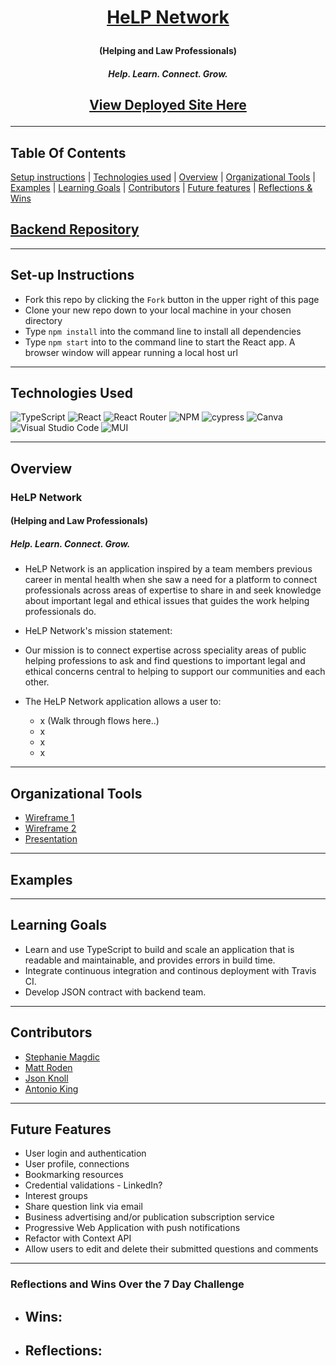 <!-- <div align='center'>
  <a href="https://ibb.co/723H1sn"><img src="https://i.ibb.co/723H1sn/Shakespeare.png" alt="Shakespeare" border="0"></a>
</div> -->
# <p align='center'>[HeLP Network](https://stephaniemagdic.github.io/doth_translate/)</p>
#### <p align='center'> (Helping and Law Professionals) </p>
##### <p align='center'> Help. Learn. Connect. Grow. </p>
## <p align='center'>[View Deployed Site Here](https://mental-health-fe.herokuapp.com/#/)</p>

---
## Table Of Contents
[Setup instructions](#setup-instructions) | [Technologies used](#technologies-used) | [Overview](#overview) | [Organizational Tools](#Organizational-Tools) | [Examples](#examples) | [Learning Goals](#learning-goals) | [Contributors](#contributors) | [Future features](#future-features) | [Reflections & Wins](#reflections-and-wins) 

## [Backend Repository](https://github.com/mental-health-org/mental_health_be/tree/readme)

---

## Set-up Instructions
  + Fork this repo by clicking the ```Fork``` button in the upper right of this page
  + Clone your new repo down to your local machine in your chosen directory
  + Type ```npm install``` into the command line to install all dependencies
  + Type ```npm start``` into to the command line to start the React app. A browser window will appear running a local host url

---

## Technologies Used

![TypeScript](https://img.shields.io/badge/typescript-%23007ACC.svg?style=for-the-badge&logo=typescript&logoColor=white) ![React](https://img.shields.io/badge/react-%2320232a.svg?style=for-the-badge&logo=react&logoColor=%2361DAFB) ![React Router](https://img.shields.io/badge/React_Router-CA4245?style=for-the-badge&logo=react-router&logoColor=white) ![NPM](https://img.shields.io/badge/NPM-%23000000.svg?style=for-the-badge&logo=npm&logoColor=white) ![cypress](https://img.shields.io/badge/-cypress-%23E5E5E5?style=for-the-badge&logo=cypress&logoColor=058a5e) ![Canva](https://img.shields.io/badge/Canva-%2300C4CC.svg?style=for-the-badge&logo=Canva&logoColor=white) ![Visual Studio Code](https://img.shields.io/badge/Visual%20Studio%20Code-0078d7.svg?style=for-the-badge&logo=visual-studio-code&logoColor=white) ![MUI](https://img.shields.io/badge/MUI-%230081CB.svg?style=for-the-badge&logo=material-ui&logoColor=white)

---

## Overview
### HeLP Network
#### (Helping and Law Professionals)
##### Help. Learn. Connect. Grow.
+ HeLP Network is an application inspired by a team members previous career in mental health when she saw a need for a platform to connect professionals across areas of expertise
to share in and seek knowledge about important legal and ethical issues that guides the work helping professionals do.
+ HeLP Network's mission statement:
+ Our mission is to connect expertise across speciality areas of public helping professions to ask and find questions to important legal and ethical concerns central to helping to support our communities and each other.

+ The HeLP Network application allows a user to:
  - x (Walk through flows here..)
  - x
  - x
  - x
  

---

## Organizational Tools

+ [Wireframe 1](https://github.com/mental-health-org/mental-health-fe/blob/56ed29cda04974f1bb95057e5b5048347bba2301/Helping%20Professionals%20Network%20WireFrame.jpg)
+ [Wireframe 2](https://github.com/mental-health-org/mental-health-fe/blob/691901418d00dadc188aa7787ba580c924a1ff6b/Screen%20Shot%202021-10-27%20at%2011.24.10%20AM.png)
+ [Presentation](https://docs.google.com/presentation/d/10ge_ay2CDi2EQl2OXQGx2XlkOoEywuQl_h5EXHP6fXk/edit#slide=id.p)

---

## Examples


---

## Learning Goals
+ Learn and use TypeScript to build and scale an application that is readable and maintainable, and provides errors in build time.
+ Integrate continuous integration and continous deployment with Travis CI.
+ Develop JSON contract with backend team.


---

## Contributors
   + [Stephanie Magdic](https://github.com/stephaniemagdic) 
   + [Matt Roden](https://github.com/Matt-Roden)
   + [Json Knoll](https://github.com/JasonPKnoll)
   + [Antonio King](https://github.com/antoniojking)
   
---


## Future Features
+ User login and authentication
+ User profile, connections
+ Bookmarking resources
+ Credential validations - LinkedIn?
+ Interest groups
+ Share question link via email
+ Business advertising and/or publication subscription service
+ Progressive Web Application with push notifications
+ Refactor with Context API
+ Allow users to edit and delete their submitted questions and comments



---

### Reflections and Wins Over the 7 Day Challenge
+ Wins:
  - 
+ Reflections:
  - 
